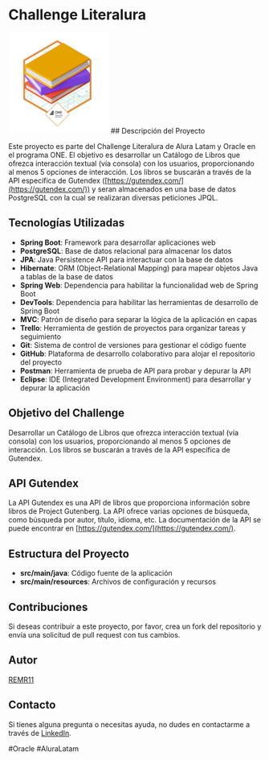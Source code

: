 # Challenge Literalura

 <img src="badge literalura.png" width="200" height="200" alt="Imagen de ejemplo">
## Descripción del Proyecto

Este proyecto es parte del Challenge Literalura de Alura Latam y Oracle en el programa ONE. El objetivo es desarrollar un Catálogo de Libros que ofrezca interacción textual (vía consola) con los usuarios, proporcionando al menos 5 opciones de interacción. Los libros se buscarán a través de la API específica de Gutendex ([https://gutendex.com/](https://gutendex.com/)) y seran almacenados en una base de datos PostgreSQL con la cual se realizaran diversas peticiones JPQL.

## Tecnologías Utilizadas


* **Spring Boot**: Framework para desarrollar aplicaciones web
* **PostgreSQL**: Base de datos relacional para almacenar los datos
* **JPA**: Java Persistence API para interactuar con la base de datos
* **Hibernate**: ORM (Object-Relational Mapping) para mapear objetos Java a tablas de la base de datos
* **Spring Web**: Dependencia para habilitar la funcionalidad web de Spring Boot
* **DevTools**: Dependencia para habilitar las herramientas de desarrollo de Spring Boot
* **MVC**: Patrón de diseño para separar la lógica de la aplicación en capas
* **Trello**: Herramienta de gestión de proyectos para organizar tareas y seguimiento
* **Git**: Sistema de control de versiones para gestionar el código fuente
* **GitHub**: Plataforma de desarrollo colaborativo para alojar el repositorio del proyecto
* **Postman**: Herramienta de prueba de API para probar y depurar la API
* **Eclipse**: IDE (Integrated Development Environment) para desarrollar y depurar la aplicación

## Objetivo del Challenge

Desarrollar un Catálogo de Libros que ofrezca interacción textual (vía consola) con los usuarios, proporcionando al menos 5 opciones de interacción. Los libros se buscarán a través de la API específica de Gutendex.

## API Gutendex

La API Gutendex es una API de libros que proporciona información sobre libros de Project Gutenberg. La API ofrece varias opciones de búsqueda, como búsqueda por autor, título, idioma, etc. La documentación de la API se puede encontrar en [https://gutendex.com/](https://gutendex.com/).

## Estructura del Proyecto

* **src/main/java**: Código fuente de la aplicación
* **src/main/resources**: Archivos de configuración y recursos

## Contribuciones
Si deseas contribuir a este proyecto, por favor, crea un fork del repositorio y envía una solicitud de pull request con tus cambios.

## Autor
[REMR11](https://github.com/REMR11)

## Contacto
Si tienes alguna pregunta o necesitas ayuda, no dudes en contactarme a través de [LinkedIn](www.linkedin.com/in/ronaldmejiaa).

#Oracle #AluraLatam
